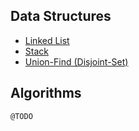 ## Data Structures
+ [Linked List](data_structures/linked_list/)
+ [Stack](data_structures/stack/)
+ [Union-Find (Disjoint-Set)](data_structures/union_find/)

## Algorithms
`@TODO`
